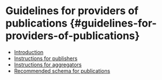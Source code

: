 # Guidelines for providers of publications {#guidelines-for-providers-of-publications}

* [Introduction](/guidelines_for_providers_of_publications/introduction.md)
* [Instructions for publishers](/guidelines_for_providers_of_publications/instructions_for_publication_repositories,_librari.md)
* [Instructions for aggregators](/guidelines_for_providers_of_publications/instructions_for_openaire_and_core.md)
* [Recommended schema for publications](/guidelines_for_providers_of_publications/recommended_schema_for_publications.md)



